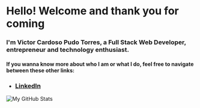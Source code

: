 # Hello! Welcome and thank you for coming
### I'm Victor Cardoso Pudo Torres, a Full Stack Web Developer, entrepreneur and technology enthusiast.

#### If you wanna know more about who I am or what I do, feel free to navigate between these other links:
- ### [LinkedIn](https://www.linkedin.com/in/victorcardosopudotorres/)

![My GitHub Stats](https://github-readme-stats.vercel.app/api?username=cptvictor95)

<!--
**cptvictor95/cptvictor95** is a ✨ _special_ ✨ repository because its `README.md` (this file) appears on your GitHub profile.

Here are some ideas to get you started:

- 🔭 I’m currently working on ...
- 🌱 I’m currently learning ...
- 👯 I’m looking to collaborate on ...
- 🤔 I’m looking for help with ...
- 💬 Ask me about ...
- 📫 How to reach me: ...
- 😄 Pronouns: ...
- ⚡ Fun fact: ...
-->

###
